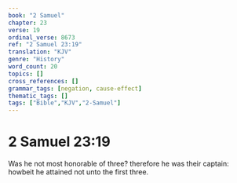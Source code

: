 ```yaml
---
book: "2 Samuel"
chapter: 23
verse: 19
ordinal_verse: 8673
ref: "2 Samuel 23:19"
translation: "KJV"
genre: "History"
word_count: 20
topics: []
cross_references: []
grammar_tags: [negation, cause-effect]
thematic_tags: []
tags: ["Bible","KJV","2-Samuel"]
---
```


# 2 Samuel 23:19

Was he not most honorable of three? therefore he was their captain: howbeit he attained not unto the first three.
